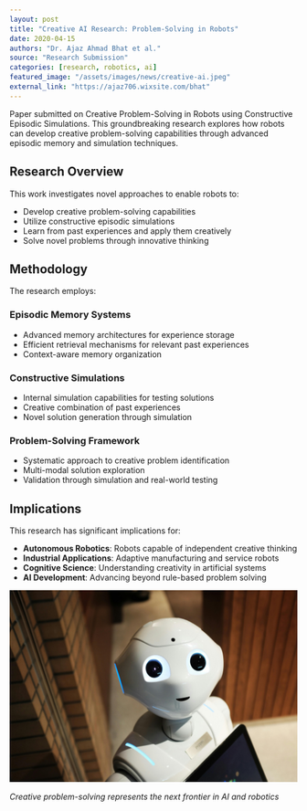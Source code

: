 ```yaml
---
layout: post
title: "Creative AI Research: Problem-Solving in Robots"
date: 2020-04-15
authors: "Dr. Ajaz Ahmad Bhat et al."
source: "Research Submission"
categories: [research, robotics, ai]
featured_image: "/assets/images/news/creative-ai.jpeg"
external_link: "https://ajaz706.wixsite.com/bhat"
---
```


Paper submitted on Creative Problem-Solving in Robots using Constructive Episodic Simulations. This groundbreaking research explores how robots can develop creative problem-solving capabilities through advanced episodic memory and simulation techniques.

## Research Overview

This work investigates novel approaches to enable robots to:

- Develop creative problem-solving capabilities
- Utilize constructive episodic simulations
- Learn from past experiences and apply them creatively
- Solve novel problems through innovative thinking

## Methodology

The research employs:

### Episodic Memory Systems
- Advanced memory architectures for experience storage
- Efficient retrieval mechanisms for relevant past experiences
- Context-aware memory organization

### Constructive Simulations
- Internal simulation capabilities for testing solutions
- Creative combination of past experiences
- Novel solution generation through simulation

### Problem-Solving Framework
- Systematic approach to creative problem identification
- Multi-modal solution exploration
- Validation through simulation and real-world testing

## Implications

This research has significant implications for:

- **Autonomous Robotics**: Robots capable of independent creative thinking
- **Industrial Applications**: Adaptive manufacturing and service robots
- **Cognitive Science**: Understanding creativity in artificial systems
- **AI Development**: Advancing beyond rule-based problem solving

![Creative AI](/assets/images/news/creative-ai.jpeg)

*Creative problem-solving represents the next frontier in AI and robotics*